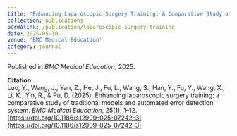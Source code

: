 ```yaml
---
title: "Enhancing Laparoscopic Surgery Training: A Comparative Study of Traditional Models and Automated Error Detection System"
collection: publications
permalink: /publication/laparoscopic-surgery-training
date: 2025-05-10
venue: 'BMC Medical Education'
category: journal
---
```


Published in *BMC Medical Education*, 2025.  

**Citation:**  
Luo, Y., Wang, J., Yan, Z., He, J., Fu, L., Wang, S., Han, Y., Fu, Y., Wang, X., Li, K., Yin, R., & Pu, D. (2025). Enhancing laparoscopic surgery training: a comparative study of traditional models and automated error detection system. *BMC Medical Education*, 25(1), 1–12. [https://doi.org/10.1186/s12909-025-07242-3](https://doi.org/10.1186/s12909-025-07242-3)
